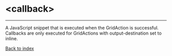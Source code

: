 # \<callback>

---

A JavaScript snippet that is executed when the GridAction is successful. Callbacks are only executed for GridActions with output-destination set to inline.

[Back to index](./README.md)